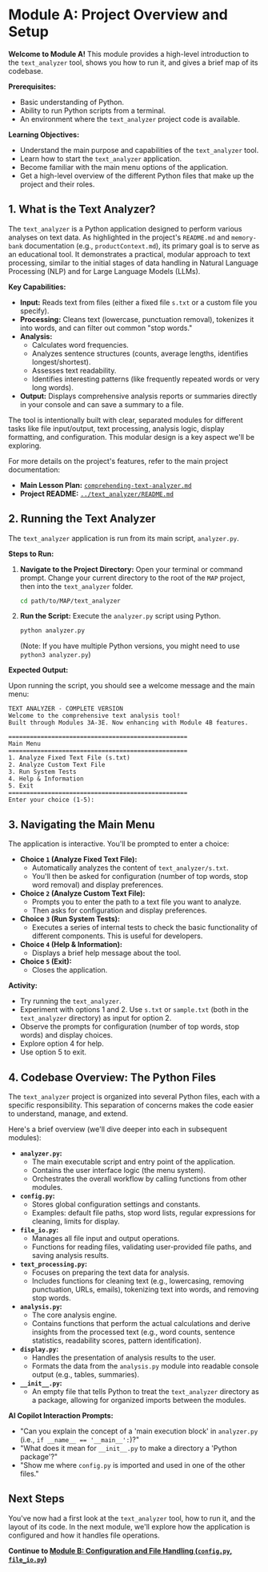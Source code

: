 # Module A: Project Overview and Setup

**Welcome to Module A!** This module provides a high-level introduction to the `text_analyzer` tool, shows you how to run it, and gives a brief map of its codebase.

**Prerequisites:**
*   Basic understanding of Python.
*   Ability to run Python scripts from a terminal.
*   An environment where the `text_analyzer` project code is available.

**Learning Objectives:**
*   Understand the main purpose and capabilities of the `text_analyzer` tool.
*   Learn how to start the `text_analyzer` application.
*   Become familiar with the main menu options of the application.
*   Get a high-level overview of the different Python files that make up the project and their roles.

## 1. What is the Text Analyzer?

The `text_analyzer` is a Python application designed to perform various analyses on text data. As highlighted in the project's `README.md` and `memory-bank` documentation (e.g., `productContext.md`), its primary goal is to serve as an educational tool. It demonstrates a practical, modular approach to text processing, similar to the initial stages of data handling in Natural Language Processing (NLP) and for Large Language Models (LLMs).

**Key Capabilities:**

*   **Input:** Reads text from files (either a fixed file `s.txt` or a custom file you specify).
*   **Processing:** Cleans text (lowercase, punctuation removal), tokenizes it into words, and can filter out common "stop words."
*   **Analysis:**
    *   Calculates word frequencies.
    *   Analyzes sentence structures (counts, average lengths, identifies longest/shortest).
    *   Assesses text readability.
    *   Identifies interesting patterns (like frequently repeated words or very long words).
*   **Output:** Displays comprehensive analysis reports or summaries directly in your console and can save a summary to a file.

The tool is intentionally built with clear, separated modules for different tasks like file input/output, text processing, analysis logic, display formatting, and configuration. This modular design is a key aspect we'll be exploring.

For more details on the project's features, refer to the main project documentation:
*   **Main Lesson Plan:** [`comprehending-text-analyzer.md`](comprehending-text-analyzer.md)
*   **Project README:** [`../text_analyzer/README.md`](../text_analyzer/README.md)

## 2. Running the Text Analyzer

The `text_analyzer` application is run from its main script, `analyzer.py`.

**Steps to Run:**

1.  **Navigate to the Project Directory:**
    Open your terminal or command prompt. Change your current directory to the root of the `MAP` project, then into the `text_analyzer` folder.
    ```bash
    cd path/to/MAP/text_analyzer
    ```

2.  **Run the Script:**
    Execute the `analyzer.py` script using Python.
    ```bash
    python analyzer.py
    ```
    (Note: If you have multiple Python versions, you might need to use `python3 analyzer.py`)

**Expected Output:**

Upon running the script, you should see a welcome message and the main menu:

```text
TEXT ANALYZER - COMPLETE VERSION
Welcome to the comprehensive text analysis tool!
Built through Modules 3A-3E. Now enhancing with Module 4B features.

==================================================
Main Menu
==================================================
1. Analyze Fixed Text File (s.txt)
2. Analyze Custom Text File
3. Run System Tests
4. Help & Information
5. Exit
==================================================
Enter your choice (1-5):
```

## 3. Navigating the Main Menu

The application is interactive. You'll be prompted to enter a choice:

*   **Choice `1` (Analyze Fixed Text File):**
    *   Automatically analyzes the content of `text_analyzer/s.txt`.
    *   You'll then be asked for configuration (number of top words, stop word removal) and display preferences.
*   **Choice `2` (Analyze Custom Text File):**
    *   Prompts you to enter the path to a text file you want to analyze.
    *   Then asks for configuration and display preferences.
*   **Choice `3` (Run System Tests):**
    *   Executes a series of internal tests to check the basic functionality of different components. This is useful for developers.
*   **Choice `4` (Help & Information):**
    *   Displays a brief help message about the tool.
*   **Choice `5` (Exit):**
    *   Closes the application.

**Activity:**

*   Try running the `text_analyzer`.
*   Experiment with options 1 and 2. Use `s.txt` or `sample.txt` (both in the `text_analyzer` directory) as input for option 2.
*   Observe the prompts for configuration (number of top words, stop words) and display choices.
*   Explore option 4 for help.
*   Use option 5 to exit.

## 4. Codebase Overview: The Python Files

The `text_analyzer` project is organized into several Python files, each with a specific responsibility. This separation of concerns makes the code easier to understand, manage, and extend.

Here's a brief overview (we'll dive deeper into each in subsequent modules):

*   **`analyzer.py`:**
    *   The main executable script and entry point of the application.
    *   Contains the user interface logic (the menu system).
    *   Orchestrates the overall workflow by calling functions from other modules.
*   **`config.py`:**
    *   Stores global configuration settings and constants.
    *   Examples: default file paths, stop word lists, regular expressions for cleaning, limits for display.
*   **`file_io.py`:**
    *   Manages all file input and output operations.
    *   Functions for reading files, validating user-provided file paths, and saving analysis results.
*   **`text_processing.py`:**
    *   Focuses on preparing the text data for analysis.
    *   Includes functions for cleaning text (e.g., lowercasing, removing punctuation, URLs, emails), tokenizing text into words, and removing stop words.
*   **`analysis.py`:**
    *   The core analysis engine.
    *   Contains functions that perform the actual calculations and derive insights from the processed text (e.g., word counts, sentence statistics, readability scores, pattern identification).
*   **`display.py`:**
    *   Handles the presentation of analysis results to the user.
    *   Formats the data from the `analysis.py` module into readable console output (e.g., tables, summaries).
*   **`__init__.py`:**
    *   An empty file that tells Python to treat the `text_analyzer` directory as a package, allowing for organized imports between the modules.

**AI Copilot Interaction Prompts:**

*   "Can you explain the concept of a 'main execution block' in `analyzer.py` (i.e., `if __name__ == '__main__':`)?"
*   "What does it mean for `__init__.py` to make a directory a 'Python package'?"
*   "Show me where `config.py` is imported and used in one of the other files."

## Next Steps

You've now had a first look at the `text_analyzer` tool, how to run it, and the layout of its code. In the next module, we'll explore how the application is configured and how it handles file operations.

**Continue to [Module B: Configuration and File Handling (`config.py`, `file_io.py`)](comprehending-B-config-fileio.md)**
